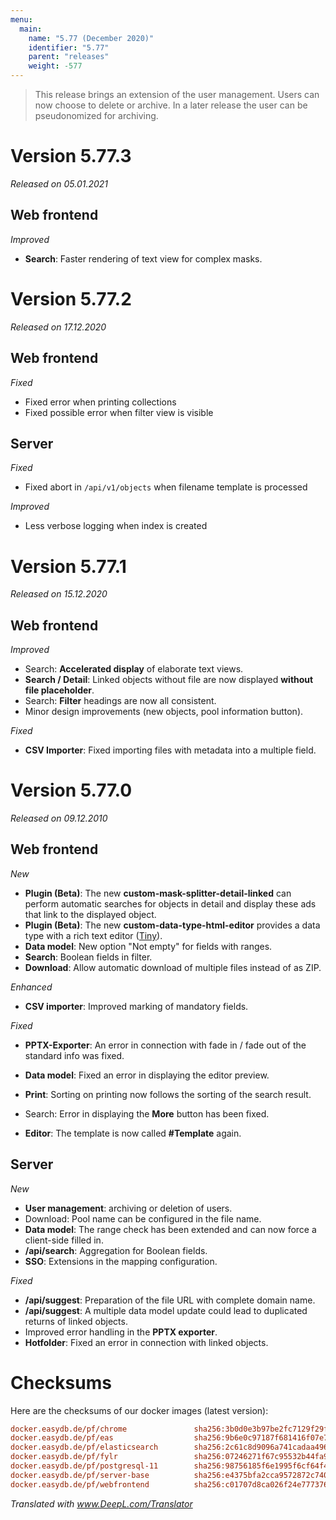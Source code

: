 ```yaml
---
menu:
  main:
    name: "5.77 (December 2020)"
    identifier: "5.77"
    parent: "releases"
    weight: -577
---
```


> This release brings an extension of the user management. Users can now choose to delete or archive. In a later release the user can be pseudonomized for archiving.

# Version 5.77.3

*Released on 05.01.2021*

## Web frontend

*Improved*

* **Search**: Faster rendering of text view for complex masks.

# Version 5.77.2

*Released on 17.12.2020*

## Web frontend

*Fixed*

* Fixed error when printing collections
* Fixed possible error when filter view is visible

## Server

*Fixed*

* Fixed abort in `/api/v1/objects` when filename template is processed

*Improved*

* Less verbose logging when index is created

# Version 5.77.1

*Released on 15.12.2020*

## Web frontend

*Improved*

* Search: **Accelerated display** of elaborate text views.
* **Search / Detail**: Linked objects without file are now displayed **without file placeholder**.
* Search: **Filter** headings are now all consistent.
* Minor design improvements (new objects, pool information button).

*Fixed*

* **CSV Importer**: Fixed importing files with metadata into a multiple field.

# Version 5.77.0

*Released on 09.12.2010*

## Web frontend

*New*

* **Plugin (Beta)**: The new **custom-mask-splitter-detail-linked** can perform automatic searches for objects in detail and display these ads that link to the displayed object.
* **Plugin (Beta)**: The new **custom-data-type-html-editor** provides a data type with a rich text editor ([Tiny](https://www.tiny.cloud/)).
* **Data model**: New option "Not empty" for fields with ranges.
* **Search**: Boolean fields in filter.
* **Download**: Allow automatic download of multiple files instead of as ZIP.

*Enhanced*

* **CSV importer**: Improved marking of mandatory fields.

*Fixed*

* **PPTX-Exporter**: An error in connection with fade in / fade out of the standard info was fixed.

* **Data model**: Fixed an error in displaying the editor preview.
* **Print**: Sorting on printing now follows the sorting of the search result.
* Search: Error in displaying the **More** button has been fixed.
* **Editor**: The template is now called **#Template** again.

## Server

*New*

* **User management**: archiving or deletion of users.
* Download: Pool name can be configured in the file name.
* **Data model**: The range check has been extended and can now force a client-side filled in.
* **/api/search**: Aggregation for Boolean fields.
* **SSO**: Extensions in the mapping configuration.

*Fixed*

* **/api/suggest**: Preparation of the file URL with complete domain name.
* **/api/suggest**: A multiple data model update could lead to duplicated returns of linked objects.
* Improved error handling in the **PPTX exporter**.
* **Hotfolder**: Fixed an error in connection with linked objects.

# Checksums

Here are the checksums of our docker images (latest version):

```ini
docker.easydb.de/pf/chrome               sha256:3b0d0e3b97be2fc7129f29f56434608f6fcb3a213b2f7cfe042eccd6adbe6d0b
docker.easydb.de/pf/eas                  sha256:9b6e0c97187f681416f07e75e13a5641785f1649d569d5c4e81364fde56535d4
docker.easydb.de/pf/elasticsearch        sha256:2c61c8d9096a741cadaa496861ae13bdc4ce808995710a2849c29e25160350c3
docker.easydb.de/pf/fylr                 sha256:07246271f67c95532b44fa962eabe08eb4d0cf33fa58c96d046dc18d51b8dfc2
docker.easydb.de/pf/postgresql-11        sha256:98756185f6e1995f6cf64f46d1190968f771311967187dd5bf5c433157517290
docker.easydb.de/pf/server-base          sha256:e4375bfa2cca9572872c74014df523842a5f7f06a0d7c0447bd6ac607ecf5c9b
docker.easydb.de/pf/webfrontend          sha256:c01707d8ca026f24e777376116257a3c7abda69b4346b5b6dd665c0d9b9a0445
```

*Translated with www.DeepL.com/Translator*

